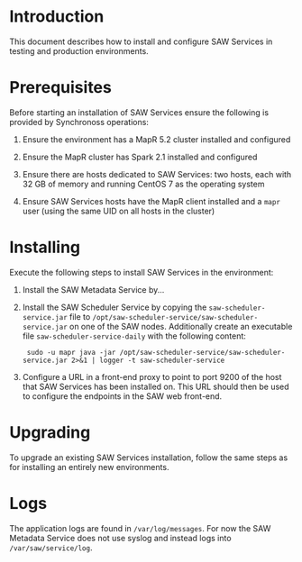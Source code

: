 # Introduction

This document describes how to install and configure SAW Services in
testing and production environments.

# Prerequisites

Before starting an installation of SAW Services ensure the following
is provided by Synchronoss operations:

1. Ensure the environment has a MapR 5.2 cluster installed and
   configured

2. Ensure the MapR cluster has Spark 2.1 installed and configured

3. Ensure there are hosts dedicated to SAW Services: two hosts, each
   with 32 GB of memory and running CentOS 7 as the operating system

4. Ensure SAW Services hosts have the MapR client installed and a
   `mapr` user (using the same UID on all hosts in the cluster)

# Installing

Execute the following steps to install SAW Services in the
environment:

1. Install the SAW Metadata Service by...

2. Install the SAW Scheduler Service by copying the
   `saw-scheduler-service.jar` file to
   `/opt/saw-scheduler-service/saw-scheduler-service.jar` on one of
   the SAW nodes.  Additionally create an executable file
   `saw-scheduler-service-daily` with the following content:

        sudo -u mapr java -jar /opt/saw-scheduler-service/saw-scheduler-service.jar 2>&1 | logger -t saw-scheduler-service

3. Configure a URL in a front-end proxy to point to port 9200 of the
   host that SAW Services has been installed on.  This URL should then
   be used to configure the endpoints in the SAW web front-end.

# Upgrading

To upgrade an existing SAW Services installation, follow the same
steps as for installing an entirely new environments.

# Logs

The application logs are found in `/var/log/messages`.  For now the
SAW Metadata Service does not use syslog and instead logs into
`/var/saw/service/log`.

